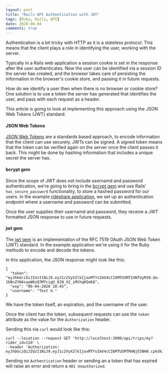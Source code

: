 ```yaml
---
layout: post
title: "Rails API Authentication with JWT"
tags: [Ruby, Rails, API]
date: 2020-06-04
comments: true
---
```


Authentication is a bit tricky with HTTP as it is a stateless protocol. This means that the client plays a role in identifying the user, working with the server.

Typically in a Rails web application a session cookie is set in the response after the user authenticates. Now the user can be identified via a session ID the server has created, and the browser takes care of persisting the information in the browser's cookie store, and passing it in future requests.

How do we identify a user then when there is no browser or cookie store? One solution is to use a token the server has generated that identifies the user, and pass with each request as a header.

This article is going to look at implementing this approach using the JSON Web Tokens (JWT) standard.

#### JSON Web Tokens

[JSON Web Tokens](https://jwt.io/) are a standards based approach, to encode information that the client can use securely. JWTs can be signed. A signed token means that the token can be verified again on the server once the client passes it back. This might be done by hashing information that includes a unique secret the server has.

#### bcrypt gem

Since the scope of JWT does not include usernamd and password authentication, we're going to bring in the [bcrypt gem](https://github.com/codahale/bcrypt-ruby) and use Rails' `has_secure_password` functionality, to store a hashed password for our users. In the example [rideshare application](https://github.com/andyatkinson/rideshare/pull/18), we set up an authentication endpoint where a username and password can be submitted.

Once the user supplies their usernamd and password, they receive a JWT formatted JSON response to use in future requests.


#### jwt gem

The [jwt gem](https://github.com/jwt/ruby-jwt) is an implementation of the RFC 7519 OAuth JSON Web Token (JWT) standard. In the example application we're using it for the Ruby methods to encode and decode the tokens.

In this application, the JSON response might look like this:

```
{
  "token": "eyJhbGciOiJIUzI1NiJ9.eyJ1c2VyX2lkIjoxMTYsImV4cCI6MTU5MTI4NTUyM30.Qo-1bBnZYN4sayW6zQ7MfcigU_8JN_X2_iMthqHIm6Q",
  "exp": "06-04-2020 10:45",
  "username": "Test U."
}
```

We have the token itself, an expiration, and the username of the user.

Once the client has the token, subsequent requests can use the `token` attribute as the value for the `Authorization` header.

Sending this via `curl` would look like this:

```
curl --location --request GET 'http://localhost:3000/api/trips/my?rider_id=110' \
--header 'Authorization: eyJhbGciOiJIUzI1NiJ9.eyJ1c2VyX2lkIjoxMTYsImV4cCI6MTU5MTM4NjE5NH0.cpkdkJY_KaNqEe0FEI8aN9jefAbrLONVSw0uckJg3Iw'
```

Sending no `Authentication` header or sending an a token that has expired will raise an error and return a `401 Unauthorized`.

